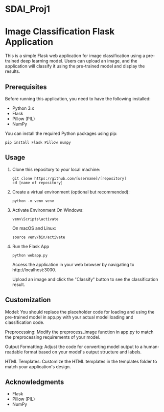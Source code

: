 # SDAI_Proj1
# Image Classification Flask Application

This is a simple Flask web application for image classification using a pre-trained deep learning model. Users can upload an image, and the application will classify it using the pre-trained model and display the results.

## Prerequisites

Before running this application, you need to have the following installed:

- Python 3.x
- Flask
- Pillow (PIL)
- NumPy

You can install the required Python packages using pip:
```
pip install Flask Pillow numpy
```

## Usage

1. Clone this repository to your local machine:
   	```
	git clone https://github.com/[username]/[repository]
	cd [name of repository]
	```

3. Create a virtual environment (optional but recommended):
	```
	python -m venv venv
	```

4. Activate Environment
	On Windows:
	```
	venv\Scripts\activate
	```
	
	On macOS and Linux:
	```
	source venv/bin/activate
	```
5. Run the Flask App
	```
	python webapp.py
	 ```

	Access the application in your web browser by navigating to http://localhost:3000.

	Upload an image and click the "Classify" button to see the classification result.

## Customization

Model: You should replace the placeholder code for loading and using the pre-trained model in app.py with your actual model loading and classification code.

Preprocessing: Modify the preprocess_image function in app.py to match the preprocessing requirements of your model.

Output Formatting: Adjust the code for converting model output to a human-readable format based on your model's output structure and labels.

HTML Templates: Customize the HTML templates in the templates folder to match your application's design.

## Acknowledgments

- Flask
- Pillow (PIL)
- NumPy

